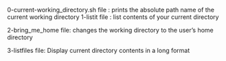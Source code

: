 0-current-working_directory.sh file : prints the absolute path name of the current working directory
1-listit file : list contents of your current directory

2-bring_me_home file: changes the working directory to the user’s home directory


3-listfiles file: Display current directory contents in a long format

